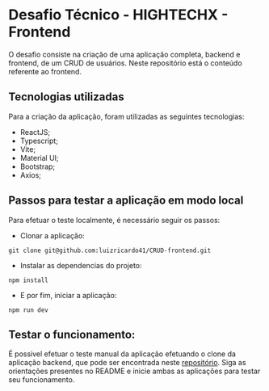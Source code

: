 # Desafio Técnico - HIGHTECHX - Frontend

O desafio consiste na criação de uma aplicação completa, backend e frontend, de um CRUD de usuários. Neste repositório está o conteúdo referente ao frontend.

## Tecnologias utilizadas

Para a criação da aplicação, foram utilizadas as seguintes tecnologias:
  
  - ReactJS;
  - Typescript;
  - Vite;
  - Material UI;
  - Bootstrap;
  - Axios;
  
## Passos para testar a aplicação em modo local

Para efetuar o teste localmente, é necessário seguir os passos:

- Clonar a aplicação: 

`git clone git@github.com:luizricardo41/CRUD-frontend.git`

- Instalar as dependencias do projeto: 

`npm install`

- E por fim, iniciar a aplicação:

`npm run dev`

## Testar o funcionamento:

É possivel efetuar o teste manual da aplicação efetuando o clone da aplicação backend, que pode ser encontrada neste [repositório](https://github.com/luizricardo41/CRUD-backend). Siga as orientações presentes no README e inicie ambas as aplicações para testar seu funcionamento.
